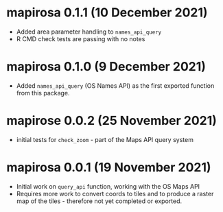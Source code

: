 # mapirosa 0.1.1 (10 December 2021)

* Added area parameter handling to `names_api_query`
* R CMD check tests are passing with no notes

# mapirosa 0.1.0 (9 December 2021)

* Added `names_api_query` (OS Names API) as the first exported function from this package.

# mapirose 0.0.2 (25 November 2021)

* initial tests for `check_zoom` - part of the Maps API query system

# mapirosa 0.0.1 (19 November 2021)

* Initial work on `query_api` function, working with the OS Maps API
* Requires more work to convert coords to tiles and to produce a raster map of the tiles - therefore not yet completed or exported.
